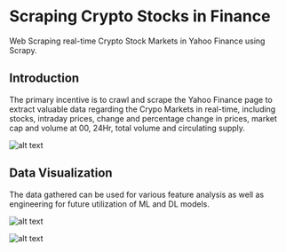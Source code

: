 # Scraping Crypto Stocks in Finance
Web Scraping real-time Crypto Stock Markets in Yahoo Finance using Scrapy.

## Introduction
The primary incentive is to crawl and scrape the Yahoo Finance page to extract valuable data regarding the Crypo Markets in real-time, including stocks, intraday prices, change and percentage change in prices, market cap and volume at 00, 24Hr, total volume and circulating supply. 

![alt text](https://github.com/shahriar-rahman/Scraping-Crypto-Stocks-in-Finance/blob/main/CryptoStock2/Graphs/Yahoo_Finance.PNG)

## Data Visualization
The data gathered can be used for various feature analysis as well as engineering for future utilization of ML and DL models.

![alt text](https://github.com/shahriar-rahman/Scraping-Crypto-Stocks-in-Finance/blob/main/CryptoStock2/Graphs/market_values.png)

![alt text](https://github.com/shahriar-rahman/Scraping-Crypto-Stocks-in-Finance/blob/main/CryptoStock2/Graphs/price_fluctuations.png)
